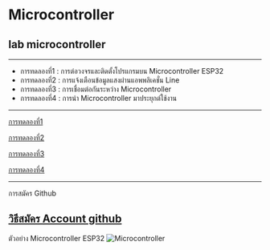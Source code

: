 # Microcontroller 
## lab microcontroller
-------------------------
- การทดลองที่1 : การต่อวงจรและติดตั้งโปรแกรมบน Microcontroller ESP32 
- การทดลองที่2 : การแจ้งเตือนข้อมูลแสงผ่านแอพพลิเคชั่น Line
- การทดลองที่3 : การเชื่อมต่อกันระหว่าง Microcontroller
- การทดลองที่4 : การนำ Microcontroller มาประยุกต์ใช้งาน 

------------------------

[การทดลองที่1](https://drive.google.com/file/d/1es4sV9_75VWAjasBRWTHdAw4mGGHYH2z/view?usp=sharing)

[การทดลองที่2]()

[การทดลองที่3]()

[การทดลองที่4](https://drive.google.com/drive/folders/1keKH5W_XdV9FNW3RhBzokyA48eEkaTHC?usp=sharing)

------------------------
การสมัคร Github 

[วิธีสมัคร Account github](https://www.youtube.com/watch?v=60Hl0eirJIk&feature=youtu.be)
-------------------------

ตัวอย่าง Microcontroller ESP32
![Microcontroller](https://drive.google.com/file/d/1IV4CNTj1QiHuDj4vyqUpJ0h3IobTvhPp/view?usp=sharing)
